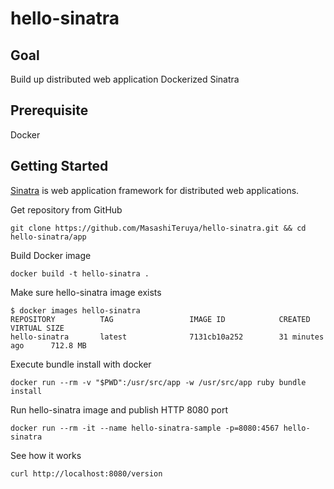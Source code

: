 # hello-sinatra
## Goal
Build up distributed web application
Dockerized Sinatra

## Prerequisite
Docker

## Getting Started
[Sinatra](www.sinatrarb.com) is web application framework for distributed web applications.

Get repository from GitHub
```
git clone https://github.com/MasashiTeruya/hello-sinatra.git && cd hello-sinatra/app
```

Build Docker image
```
docker build -t hello-sinatra .
```
Make sure hello-sinatra image exists
```
$ docker images hello-sinatra
REPOSITORY          TAG                 IMAGE ID            CREATED             VIRTUAL SIZE
hello-sinatra       latest              7131cb10a252        31 minutes ago      712.8 MB
```
Execute bundle install with docker
```
docker run --rm -v "$PWD":/usr/src/app -w /usr/src/app ruby bundle install
```
Run hello-sinatra image and publish HTTP 8080 port
```
docker run --rm -it --name hello-sinatra-sample -p=8080:4567 hello-sinatra
```
See how it works
```
curl http://localhost:8080/version
```
